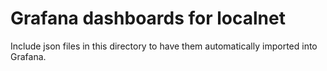 # Grafana dashboards for localnet

Include json files in this directory to have them automatically imported into Grafana.
